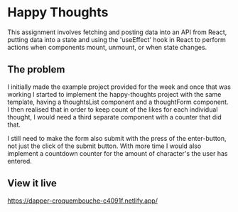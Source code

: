 # Happy Thoughts

This assignment involves fetching and posting data into an API from React, putting data into a state and using the 'useEffect' hook in React to perform actions when components mount, unmount, or when state changes.

## The problem

I initially made the example project provided for the week and once that was working I started to implement the happy-thoughts project with the same template, having a thoughtsList component and a thoughtForm component. I then realised that in order to keep count of the likes for each individual thought, I would need a third separate component with a counter that did that.

I still need to make the form also submit with the press of the enter-button, not just the click of the submit button. With more time I would also implement a countdown counter for the amount of character's the user has entered.

## View it live

https://dapper-croquembouche-c4091f.netlify.app/

